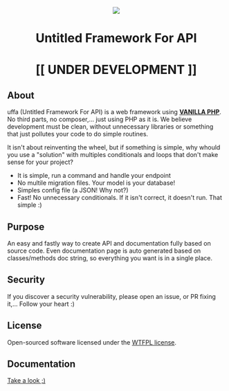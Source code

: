 <p align="center">
   <img src="https://i.imgur.com/RRGpKfP.png"/>
</p>
<h1 align="center">Untitled Framework For API</h1>
<h1 align="center">[[ UNDER DEVELOPMENT ]]</h1>

## About

uffa (Untitled Framework For API) is a web framework using [**VANILLA PHP**](https://en.wikipedia.org/wiki/Vanilla_software). No third parts, no composer,... just using PHP as it is. We believe development must be clean, without unnecessary libraries or something that just pollutes your code to do simple routines.

It isn't about reinventing the wheel, but if something is simple, why whould you use a "solution" with multiples conditionals and loops that don't make sense for your project?

 * It is simple, run a command and handle your endpoint
 * No multile migration files. Your model is your database!
 * Simples config file (a JSON! Why not?)
 * Fast! No unnecessary conditionals. If it isn't correct, it doesn't run. That simple :)

## Purpose

An easy and fastly way to create API and documentation fully based on source code. Even documentation page is auto generated based on classes/methods doc string, so everything you want is in a single place.

## Security
If you discover a security vulnerability, please open an issue, or PR fixing it,... Follow your heart :)

## License
Open-sourced software licensed under the [WTFPL license](http://www.wtfpl.net/).

## Documentation

[Take a look ;)](https://github.com/w-lopes/uffa/wiki/uffa)
